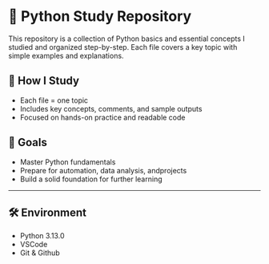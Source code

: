 # 🐍 Python Study Repository
This repository is a collection of Python basics and essential concepts I studied and organized step-by-step.
Each file covers a key topic with simple examples and explanations.

## 🧐 How I Study
- Each file = one topic
- Includes key concepts, comments, and sample outputs
- Focused on hands-on practice and readable code

## 🚩 Goals
- Master Python fundamentals
- Prepare for automation, data analysis, andprojects
- Build a solid foundation for further learning

---

## 🛠️ Environment
- Python 3.13.0
- VSCode
- Git & Github
